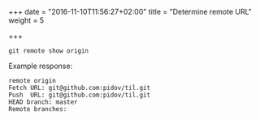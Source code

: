 +++
date = "2016-11-10T11:56:27+02:00"
title = "Determine remote URL"
weight = 5

+++
```
git remote show origin 
```
Example response:
```
remote origin
Fetch URL: git@github.com:pidov/til.git
Push  URL: git@github.com:pidov/til.git
HEAD branch: master
Remote branches:

```
